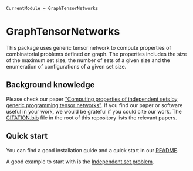 ```@meta
CurrentModule = GraphTensorNetworks
```

# GraphTensorNetworks

This package uses generic tensor network to compute properties of combinatorial problems defined on graph.
The properties includes the size of the maximum set size, the number of sets of a given size and the enumeration of configurations of a given set size.

## Background knowledge

Please check our paper ["Computing properties of independent sets by generic programming tensor networks"]().
If you find our paper or software useful in your work, we would be grateful if you could cite our work. The [CITATION.bib](https://github.com/HappyDiode/GraphTensorNetworks.jl/blob/master/CITATION.bib) file in the root of this repository lists the relevant papers.

## Quick start

You can find a good installation guide and a quick start in our [README](https://github.com/Happy-Diode/GraphTensorNetworks.jl).

A good example to start with is the [Independent set problem](@ref).
